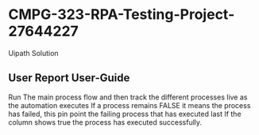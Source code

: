 # CMPG-323-RPA-Testing-Project-27644227
Uipath Solution
## User Report User-Guide

Run The main process flow and then track the different processes live as the automation 
executes
If a process remains FALSE it means the process has failed, this pin point the failing process that 
has executed last
If the column shows true the process has executed successfully.
